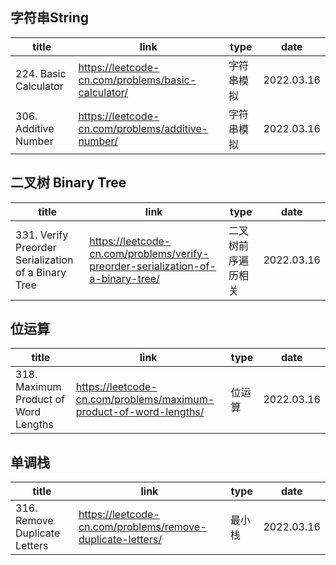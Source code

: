 
## 字符串String

|  title   | link  |type | date |
|  ----  | ----  | ---- | --- |
| 224. Basic Calculator  | https://leetcode-cn.com/problems/basic-calculator/ | 字符串模拟 | 2022.03.16 |
| 306. Additive Number  | https://leetcode-cn.com/problems/additive-number/ | 字符串模拟 | 2022.03.16 |


## 二叉树 Binary Tree

|  title   | link  |type | date |
|  ----  | ----  | ---- | --- |
| 331. Verify Preorder Serialization of a Binary Tree | https://leetcode-cn.com/problems/verify-preorder-serialization-of-a-binary-tree/ | 二叉树前序遍历相关| 2022.03.16 |

## 位运算

|  title   | link  |type | date |
|  ----  | ----  | ---- | --- |
| 318. Maximum Product of Word Lengths | https://leetcode-cn.com/problems/maximum-product-of-word-lengths/ | 位运算 | 2022.03.16 |


## 单调栈

|  title   | link  |type | date |
|  ----  | ----  | ---- | --- |
| 316. Remove Duplicate Letters  | https://leetcode-cn.com/problems/remove-duplicate-letters/ | 最小栈 | 2022.03.16 |
